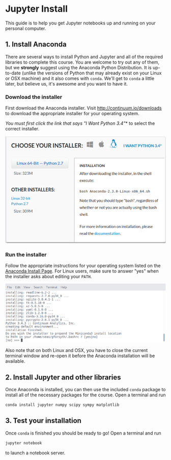 # Jupyter Install

This guide is to help you get Jupyter notebooks up and running on your personal computer.  

## 1. Install Anaconda

There are several ways to install Python and Jupyter and all of the required libraries to complete this course.  You are welcome to try out any of them, but we **strongly** suggest using the Anaconda Python Distribution.  It is up-to-date (unlike the versions of Python that may already exist on your Linux or OSX machine) and it also comes with `conda`.  We'll get to `conda` a little later, but believe us, it's awesome and you want to have it.

### Download the installer

First download the Anaconda installer.  Visit http://continuum.io/downloads to download the appropriate installer for your operating system.

**You must first click the link that says "I Want Python 3.4*"** to select the correct installer.

![anaconda](./images/anaconda.download.gif)


### Run the installer

Follow the appropriate instructions for your operating system listed on the [Anaconda Install Page](http://docs.continuum.io/anaconda/install).  For Linux users, make sure to answer "yes" when the installer asks about editing your `PATH`.

![addtopath](./images/addtopath.gif)

Also note that on both Linux and OSX, you have to close the current terminal window and re-open it before the Anaconda installation will be available.

## 2. Install Jupyter and other libraries

Once Anaconda is installed, you can then use the included `conda` package to install all of the necessary packages for the course.  Open a terminal and run

```Bash
conda install jupyter numpy scipy sympy matplotlib
```

## 3. Test your installation
Once `conda` is finished you should be ready to go!  Open a terminal and run

```Bash
jupyter notebook
```

to launch a notebook server.
